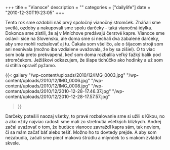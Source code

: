 +++
title = "Vianoce"
description = ""
categories = ["dailylife"]
date = "2010-12-30T19:23:05"
+++

Tento rok sme ozdobili náš prvý spoločný vianočný stromček. Zháňali sme svetlá, ozdoby a nakupovali
sme spolu darčeky - taká vianočná idylka. Dokonca sme zistili, že aj v Mníchove predávajú čerstvé
kapre. Vianoce sme oslávili síce na Slovensku, ale doma sme si nechali dva zabalené darčeky, aby
sme mohli rozbalovať aj tu. Čakala som všeličo, ale o šijacom stroji som ani nesnívala (možno iba vzdialene uvažovala, že by sa
zišiel). O to viac som bola preto prekvapená, keď som doma rozbalila veľký ťažký balík pod
stromčekom. Ježiškovi odkazujem, že šlape tichúčko ako hodinky a už som si stihla opraviť pyžamo.

{{< gallery
    "/wp-content/uploads/2010/12/IMG_0003.jpg"
    "/wp-content/uploads/2010/12/IMG_0006.jpg"
    "/wp-content/uploads/2010/12/IMG_0008.jpg"
    "/wp-content/uploads/2010/12/2010-12-28-17.46.37.jpg"
    "/wp-content/uploads/2010/12/2010-12-28-17.57.57.jpg"
>}}

Darčeky potešili naozaj všetky, to pravé rozbalovanie sme si užili s Kikou, no a ako vždy najviac
radosti sme mali zo stretnutia všetkých blízkych. Andrej začal uvažovať o tom, že budúce vianoce
zavraždí kapra sám, tak neviem, či sa mám začať báť alebo tešiť. Možno ho to dovtedy prejde. A aby
som nezabudla, začali sme piecť makovú štrúdlu a mlynček to s makom zvládol skvele.
